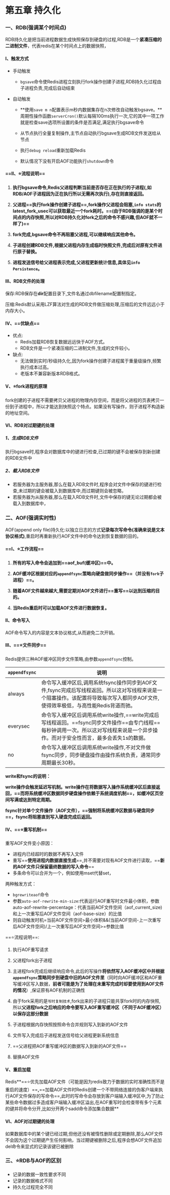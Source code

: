 # 第五章 持久化

### 一、RDB(强调某个时间点)

RDB持久化是把当前进程数据生成快照保存到硬盘的过程,RDB是一个**紧凑压缩的二进制文件**，代表redis在某个时间点上的数据快照，

#### Ⅰ、触发方式

* 手动触发

  * `bgsave`命令使Redis进程立刻执行fork操作创建子进程,RDB持久化过程由子进程负责,完成后自动结束

* 自动触发

  * **使用`save m n`配置表示m秒内数据集存在n次修改自动触发bgsave。**周期性操作函数`serverCron()`默认每隔100ms执行一次,它的其中一项工作就是检查save选项所设置的条件是否满足,满足执行bgsave命令

  * 从节点执行全量复制操作,主节点自动执行bgsave生成RDB文件发送给从节点

  * 执行`debug reload`重新加载Redis

  * 默认情况下没有开启AOF功能执行`shutdown`命令


#### ==Ⅱ、⭐流程说明==

1. **执行bgsave命令,Redis父进程判断当前是否存在正在执行的子进程(,如RDB/AOF子进程因为正在执行所以无需再次执行),存在则直接返回。**

2. **父进程==执行fork操作创建子进程==,fork操作父进程会阻塞,`info stats`的latest_fork_usec可以获取最近一个fork耗时。==(由于RDB强调的是某个时间点的内存快照,所以对RDB持久化对fork之后的命令不感兴趣,但AOF就不一样了)==**

3. **fork完成,bgsave命令不再阻塞父进程,可以继续响应其他命令。**

4. **子进程创建RDB文件,根据父进程内存生成临时快照文件,完成后对原有文件进行原子替换。**

5. **进程发送信号给父进程表示完成,父进程更新统计信息,具体见`info Persistence`。**

#### Ⅲ、RDB文件的处理

保存:RDB保存在**dir**配置目录下,文件名通过dbfilename配置制指定。

压缩:Redis默认采用LZF算法对生成的RDB文件做压缩处理,压缩后的文件远远小于内存大小。

#### Ⅳ、==优缺点==

* 优点:
  * Redis加载RDB恢复数据远远快于AOF方式。
  * RDB文件是一个紧凑压缩的二进制文件,生成的文件较小。
* 缺点:
  * 无法做到实时/秒级持久化,因为fork操作创建子进程属于重量级操作,频繁执行成本过高。
  * 老版本不兼容新版本RDB格式。

#### Ⅴ、⭐fork进程的原理

fork创建的子进程不需要拷贝父进程的物理内存空间，而是将父进程的页表拷贝一份到子进程中，所以才能达到快照这个特点。如果没有写操作，则子进程不构造新的地址空间。

#### Ⅵ、RDB对过期键的处理
##### 1、生成RDB文件

执行bgsave时,程序会对数据库中的键进行检查,已过期的键不会被保存到新创建的RDB文件中

##### 2、载入RDB文件

* 若服务器为主服务器,那么在载入RDB文件时,程序会对文件中保存的键进行检查,未过期的键会被载入到数据库中,而过期键则会被忽略，
* 若服务器为从服务器,那么在载入RDB文件时,文件中保存的键无论过期都会被载入到数据库中，

### 二、AOF(强调实时性)

AOF(append only file)持久化:以独立日志的方式**记录每次写命令(准确来说是文本协议格式)**,重启时再重新执行AOF文件中的命令达到恢复数据的目的。

#### ==Ⅰ、⭐工作流程==

1. **所有的写入命令会追加到==aof_buf(缓冲区)==中。**

2. **AOF缓冲区根据对应的`appendfsync`策略向硬盘做同步操作==（并没有`fork`子进程）==。**

3. **随着AOF文件越来越大,需要定期对AOF文件进行==重写==以达到压缩的目的。**

4. **当Redis重启时可以加载AOF文件进行数据恢复。**

#### Ⅱ、命令写入

AOF命令写入的内容是文本协议格式,从而避免二次开销。

#### Ⅲ、==⭐文件同步==

Redis提供三种AOF缓冲区同步文件策略,由参数`appendfsync`控制。

| `appendfsync` | 说明                                                         |
| ------------- | ------------------------------------------------------------ |
| always        | 命令写入缓冲区后,调用系统fsync操作同步到AOF文件,fsync完成后写线程返回。所以这对写线程来说是一个阻塞操作。该配置将导致每次写入都同步AOF文件,使得效率极低，与高性能Redis背道而驰。 |
| everysec      | 命令写入缓冲区后调用系统write操作,==write完成后写线程返回。==fsync同步文件操作==由专门线程==每秒钟调用一次。所以这对写线程来说是一个异步操作。而对于安全性而言，最多会丢失1s的数据。 |
| no            | 命令写入缓冲区后调用系统write操作,不对文件做fsync同步，同步硬盘操作由操作系统负责，通常同步周期最长30秒。 |

**write和fsync的说明：**

**write操作会触发延迟写机制。write操作在将数据写入操作系统缓冲区后直接返回，==而将系统缓冲区数据同步硬盘操作依赖于系统调度机制==，如缓冲区页空间写满或达到特定周期。**

**fsync针对单个文件操作（AOF文件），==强制将系统缓冲区数据与硬盘同步==，fsync将阻塞直到写入硬盘完成后返回。**

#### Ⅳ、==⭐重写机制==

重写AOF文件变小原因：

* 进程内已经超时的数据不再写入文件
* 重写==**使用进程内数据直接生成**==,并不需要对现有AOF文件进行读取，==**新的AOF文件只保留最终数据的写入命令**==
* 多条命令可以合并为一个，例如使用mset代替set，

两种触发方式：

* `bgrewriteaof`命令
* 参数`auto-aof-rewrite-min-size`:代表运行AOF重写时文件最小体积，参数auto-aof-rewrite-percentage：代表当前AOF文件空间（aof_current_size)和上一次重写后AOF文件空间（aof-base-size）的比值
* 则自动触发时机=当前AOF文件空间>最小体积&&(当前AOF空间-上一次重写后AOF文件空间)/上一次重写后AOF文件空间>=参数比值

==⭐流程说明==:

1. 执行AOF重写请求

2. 父进程fork出子进程

3. 主进程fork完成后继续响应命令,此后的写操作**将依然写入AOF缓冲区中并根据`appendfsync`策略同步到硬盘中旧的AOF文件里**（同时向AOF缓冲区和AOF重写缓冲区写入数据，**前者可能是为了处理在未重写完成时却要使用到AOF文件 的情况**）,保证原有AOF机制的正确性

4. 由于fork采用的是`写时复制技术`,fork出来的子进程只能共享fork时的内存快照,所以**父进程fork之后响应的命令要写入AOF重写缓冲区（不同于AOF缓冲区）以保存这部分数据**

5. 子进程根据内存快照按照命令合并规则写入到新的AOF文件

6. 文件写入完成后子进程发送信号给父进程更新系统信息

7. ==父进程把AOF重写缓冲区的数据写入到新的AOF文件==

8. 替换AOF文件

#### Ⅴ、重启加载

Redis**==⭐优先加载AOF文件（可能是因为redis致力于数据的实时准确性而不是重启的速度）==**,**==加载AOF文件时Redis创建一个不带网络连接的伪客户端来执行AOF文件保存的写命令==,此时的写命令会存放到客户端输入缓冲区中,为了防止某些命令数据过多造成客户端输入缓冲区溢出,在AOF重写时会检查带有多个元素的键并将命令分开,比如分开两个sadd命令添加集合数据**

#### Ⅵ、AOF对过期键的处理

如果数据库中的某个键已经过期,但他还没有被惰性删除或定期删除,那么AOF文件不会因为这个过期键产生任何影响，当过期键被删除之后,程序会想AOF文件追加del命令来显式的记录该键已被删除

### 三、⭐RDB与AOF的区别

* 记录的数据一致性要求不同
* 记录的数据格式不同
* 持久化过程完全不同